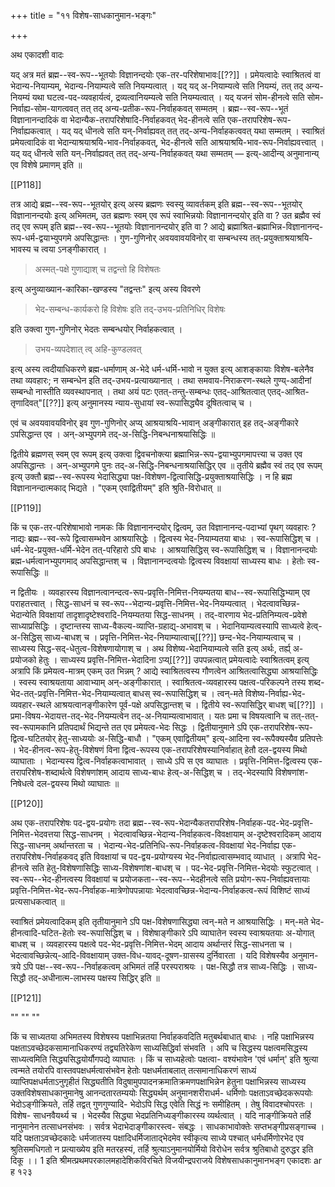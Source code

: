 +++
title = "११ विशेष-साधकानुमान-भङ्गः"

+++

अथ एकादशी वादः

यद् अत्र मतं ब्रह्म--स्व-रूप--भूतयोः विज्ञानन्दयोः एक-तर-परिशेषाभावः[[??]] । प्रमेयत्वादेः स्वाश्रितत्वं वा भेदान्य-नियाम्यम्, भेदान्य-नियाम्यत्वे सति नियम्यत्वात् । यद् यद् अ-नियाम्यत्वे सति नियम्यं, तत् तद् अन्य-नियम्यं यथा घटत्व-पद-व्यवहार्यत्वं, द्रव्यत्वानियम्यत्वे सति नियम्यत्वात् । यद् यजनं सोम-हीनत्वे सति सोम-निर्वाह्य-सोम-यागत्ववत् तत् तद् अन्य-प्रतीक-रूप-निर्वाहकवत् सम्मतम् । ब्रह्म--स्व-रूप--भूतं विज्ञानानन्दादिकं वा भेदान्यैक-तरापरिशेषादि-निर्वाहकवत् भेद-हीनत्वे सति एक-तरापरिशेष-रूप-निर्वाह्यकत्वात् । यद् यद् धीनत्वे सति यन्-निर्वाह्यवत् तत् तद्-अन्य-निर्वाहकत्ववत् यथा सम्मतम् । स्वाश्रितं प्रमेयत्वादिकं वा भेदान्याश्रयाश्रयि-भाव-निर्वाहकवत्, भेद-हीनत्वे सति आश्रयाश्रयि-भाव-रूप-निर्वाह्यवत्त्वात् । यद् यद् धीनत्वे सति यन्-निर्वाह्यवत् तत् तद्-अन्य-निर्वाहकवत् यथा सम्मतम् — इत्य्-आदीन्य् अनुमानान्य् एव विशेषे प्रमाणम् इति ॥

[[P118]]

तत्र आद्ये ब्रह्म--स्व-रूप--भूतयोर् इत्य् अस्य ब्रह्मणः स्वस्यु व्यावर्तकम् इति ब्रह्म--स्व-रूप--भूतयोर् विज्ञानानन्दयोः इत्य् अभिमतम्, उत ब्रह्मणः स्वम् एव रूपं स्वाभिन्नयोः विज्ञानानन्दयोर् इति वा ? उत ब्रह्मैव स्वं तद् एव रूपम् इति ब्रह्म--स्व-रूप--भूतयोः विज्ञानानन्दयोर् इति वा ? आद्ये ब्रह्माश्रित-ब्रह्माभिन्न-विज्ञानानन्द-रूप-धर्म-द्वयाभ्युपगमे अपसिद्धान्तः । गुण-गुणिनोर् अवयवावयविनोर् वा सम्बन्धस्य तत्-प्रयुक्ताश्रयाश्रयि-भावस्य च त्वया ऽनङ्गीकारात् । 

> अस्मत्-पक्षे गुणाद्याश् च तद्वन्तो हि विशेषतः

इत्य् अनुव्याख्यान-कारिका-खण्डस्य "तद्वन्तः" इत्य् अस्य विवरणे 

> भेद-सम्बन्ध-कार्यकरो हि विशेषः इति तद्-उभय-प्रतिनिधिर् विशेषः

इति उक्त्वा गुण-गुणिनोर् भेदतः सम्बन्धयोर् निर्वाहकत्वात् । 

> उभय-व्यपदेशात् त्व् अहि-कुण्डलवत् 

इत्य् अस्य त्वदीयाधिकरणे ब्रह्म-धर्माणाम् अ-भेदे धर्म-धर्मि-भावो न युक्त इत्य् आशङ्कायाः विशेष-बलेनैव तथा व्यवहारः; न सम्बन्धेन इति तद्-उभय-प्रत्याख्यानात् । तथा समवाय-निराकरण-स्थले गुण्य्-आदीनां सम्बन्धो नास्तीति व्यवस्थापनात् । तथा अयं पटः एतत्-तन्तु-सम्बन्धः एतद्-आश्रितत्वात् एतद्-आश्रित-तृणादिवत्"[[??]] इत्य् अनुमानस्य न्याय-सुधायां स्व-रूपासिद्ध्यैव दूषितत्वाच् च ।

एवं च अवयवावयविनोर् इव गुण-गुणिनोर् अप्य् आश्रयाश्रयि-भावान् अङ्गीकारात् इह तद्-अङ्गीकारे ऽपसिद्धान्त एव । अन्-अभ्युपगमे तद्-अ-सिद्धि-निबन्धनाश्रयासिद्धिः ॥


द्वितीये ब्रह्मणस् स्वम् एव रूपम् इत्य् उक्त्वा द्विवचनोक्त्या ब्रह्माभिन्न-रूप-द्वयाभ्युपगमापत्त्या च उक्त एव अपसिद्धान्तः । अन्-अभ्युपगमे पुनः तद्-अ-सिद्धि-निबन्धनाश्रयासिद्धिर् एव ॥ तृतीये ब्रह्मैव स्वं तद् एव रूपम् इत्य् उक्तौ ब्रह्म--स्व-रूपस्य भेदासिद्ध्या पक्ष-विशेषण-द्वित्वासिद्धि-प्रयुक्ताश्रयासिद्धिः । न हि ब्रह्म विज्ञानानन्दात्मकाद् भिद्यते । "एकम् एवाद्वितीयम्" इति श्रुति-विरोधात् ॥

[[P119]]


किं च एक-तर-परिशेषाभावो नामकः किं विज्ञानानन्दयोर् द्वित्वम्, उत विज्ञानानन्द-पदाभ्यां पृथग् व्यवहारः ? नाद्यः ब्रह्म--स्व-रूपे द्वित्वासम्भवेन आश्रयासिद्धेः । द्वित्वस्य भेद-नियाम्यतया बाधः । स्व-रूपासिद्धिश् च । धर्म-भेद-प्रयुक्त-धर्मि-भेदेन तत्-परिहारो ऽपि बाधः । आश्रयासिद्धिस् स्व-रूपासिद्धिश् च । विज्ञानानन्दयोः ब्रह्म-धर्मत्वानभ्युपगमाद् अपसिद्धान्तश् च । विज्ञानानन्दत्वयोः द्वित्वस्य विवक्षायां साध्यस्य बाधः । हेतोः स्व-रूपासिद्धिः ॥

न द्वितीयः । व्यवहारस्य विज्ञानत्वानन्दत्व-रूप-प्रवृत्ति-निमित्त-नियम्यतया बाध--स्व-रूपासिद्धिभ्याम् एव पराहतत्त्वात् । सिद्ध-साधनं च स्व-रूप--भेदान्य-प्रवृत्ति-निमित्त-भेद-नियम्यत्वात् । भेदत्वावच्छिन्न-भेदान्येति विवक्षायां तादृशादृष्टेश्वरादि-नियम्यतया सिद्ध-साधनम् । तद्-वारणाय भेद-प्रतिनिम्यत्व-प्रवेशे साध्याप्रसिद्धिः । दृष्टान्तस्य साध्य-वैकल्य-व्याप्ति-ग्रहाद्य्-अभावश् च । भेदानियाम्यत्वस्यापि साध्यत्वे हेत्व्-अ-सिद्धिस् साध्य-बाधश् च । प्रवृत्ति-निमित्त-भेद-नियाम्यात्वाच्[[??]] छन्द-भेद-नियाम्यत्वाच् च । साध्यस्य सिद्ध-सद्-धेतुत्व-विशेषणायोगाश् च । अथ विशेष्य-भेदानियाम्यत्वे सति इत्य् अर्थः, तर्ह्य् अ-प्रयोजको हेतुः । साध्यस्य प्रवृत्ति-निमित्त-भेदादिना ऽप्य्[[??]] उपपन्नत्वात् प्रमेयत्वादेः स्वाश्रितत्वम् इत्य् अत्रापि किं प्रमेयत्व-मात्रम् एकम् उत भिन्नम् ? आद्ये स्वाश्रितत्वस्य गौणत्वेन आश्रितत्वासिद्ध्या आश्रयासिद्धिः । स्वस्य स्वाश्रयताया आवाभ्याम् अन्-अङ्गीकारात् । स्वाश्रितत्व-व्यवहारस्य पक्षत्व-परिकल्पने तस्य शब्द-भेद-तत्-प्रवृत्ति-निमित्त-भेद-नियाम्यत्वात् बाधस् स्व-रूपासिद्धिश् च । त्वन्-मते विशेष्य-निर्वाह्य-भेद-व्यवहार-स्थले आश्रयत्वानङ्गीकारेण पूर्व-पक्षे अपसिद्धान्तश् च । द्वितीये स्व-रूपासिद्धिर् बाधश् च[[??]] । प्रमा-विषय-भेदायत्त-तद्-भेद-नियम्यत्वेन तद्-अ-नियाम्यत्वाभावात् । यतः प्रमा च विषयत्वानि च तत्-तत्-स्व-रूपामकानि प्रतिपदार्थं भिद्यन्ते तत एव प्रमेयत्व-भेदः सिद्धः । द्वितीयानुमाने ऽपि एक-तरापरिशेष-रूप-द्वित्व-घटितयोर् हेतु-साध्ययोः अ-सिद्धि-बाधौ । "एकम् एवाद्वितीयम्" इत्य्-आदिना स्व-रूपैक्यस्यैव प्रतिपत्तेः । भेद-हीनत्व-रूप-हेतु-विशेषणं विना द्वित्व-रूपस्य एक-तरापरिशेषस्यानिर्वाहात् हेतौ दल-द्वयस्य मिथो व्याघाताः । भेदान्यस्य द्वित्व-निर्वाहकत्वाभावात् । साध्ये ऽपि स एव व्याघातः । प्रवृत्ति-निमित्त-द्वित्वस्य एक-तरापरिशेष-शब्दार्थत्वे विशेषणांशम् आदाय साध्य-बाधः हेत्व्-अ-सिद्धिश् च । तद्-भेदस्यापि विशेषणांश-निषेधत्वे दल-द्वयस्य मिथो व्याघातः ॥

[[P120]]

अथ एक-तरापरिशेषः पद-द्वय-प्रयोगः तदा ब्रह्म--स्व-रूप-भेदान्यैकतरापरिशेष-निर्वाहक-पद-भेद-प्रवृत्ति-निमित्त-भेदवत्तया सिद्ध-साधनम् । भेदत्वावच्छिन्न-भेदान्य-निर्वाहकत्व-विवक्षायाम् अ-दृष्टेश्वरादिकम् आदाय सिद्ध-साधनम् अर्थान्तरता च । भेदान्य-भेद-प्रतिनिधि-रूप-निर्वाहकत्व-विवक्षायां भेद-निर्वाह्य एक-तरापरिशेष-निर्वाहकवद् इति विवक्षायां च पद-द्वय-प्रयोग्यस्य भेद-निर्वाह्यत्वासम्भवाद् व्याधात् । अत्रापि भेद-हीनत्वे सति हेतु-विशेषणासिद्धिः साध्य-विशेषणांश-बाधश् च । पद-भेद-प्रवृत्ति-निमित्त-भेदयोः स्फुटत्वात् । स्व-रूप--भेद-हीनत्वस्य विवक्षायां च प्रयोजकता--स्व-रूप--भेदहीनत्वे सति प्रयोग-रूप-निर्वाह्यवत्तायाः प्रवृत्ति-निमित्त-भेद-रूप-निर्वाहक-मात्रेणोपपन्नायाः भेदत्वावच्छिन्न-भेदान्य-निर्वाहकत्व-रूपं विशिष्टं साध्यं प्रत्यसाधकत्वात् ॥

स्वाश्रितं प्रमेयत्वादिकम् इति तृतीयानुमाने ऽपि पक्ष-विशेषणासिद्ध्या त्वन्-मते न आश्रयासिद्धिः । मन्-मते भेद-हीनत्वादि-घटित-हेतोः स्व-रूपासिद्धिश् च । विशेषाङ्गीकारे ऽपि व्याघातेन स्वस्य स्वाश्रयतयाः अ-योगात् बाधश् च । व्यवहारस्य पक्षत्वे पद-भेद-प्रवृत्ति-निमित्त-भेदम् आदाय अर्थान्तरं सिद्ध-साधनता च । भेदत्वावच्छिन्नेत्य्-आदि-विवक्षायाम् उक्त-विध-यावद्-दूषण-ग्रासस्य दुर्निवारता । यदि विशेषस्यैव अनुमान-त्रये ऽपि पक्ष--स्व-रूप--निर्वाहकत्वम् अभिमतं तर्हि परस्पराश्रयः । पक्ष-सिद्धौ तत्र साध्य-सिद्धिः । साध्य-सिद्धौ तद्-अधीनात्म-लाभस्य पक्षस्य सिद्धिर् इति ॥

[[P121]]

""
""
""

किं च साध्यतया अभिमतस्य विशेषस्य पक्षाभिन्नतया निर्वाहकवदिति मतुबर्थबाधात् बाधः । नहि पक्षाभिन्नस्य पक्षताऽवच्छेदकसामानाधिकरण्यं तद्व्यतिरेकेण साध्यसिद्धिर्वा संभवति । अपि च सिद्धस्य पक्षत्वमसिद्धस्य साध्यत्वमिति सिद्ध्यसिद्धयोर्यौगपद्ये व्याघातः । किं च साध्यहेत्वोः पक्षत्वा- वश्यंभावेन 'एवं धर्मान्' इति श्रुत्या त्वन्मते तयोरपि वास्तवपक्षधर्मत्वासंभवेन हेतोः पक्षधर्मताबलात् तत्समानाधिकरणं साध्यं व्याप्तिपक्षधर्मताऽनुगृहीतं सिद्ध्यतीति विदुषामुपपादनक्रमातिक्रमणपक्षाभिन्नेन हेतुना पक्षाभिन्नस्य साध्यस्य उक्तविशेषसाधकानुमानेषु आनन्दतारतम्ययोः सिद्ध्यर्थम् अनुमानशरीराधर्म- धर्मिणोः पक्षताऽवच्छेदकरूपयोः भेदोऽङ्गीक्रियते, तर्हि तद्वत् गुणगुण्यादि- भेदोऽपि सिद्ध एवेति सिद्धं नः समीहितम् । तेषु विवादश्चोपरतः । विशेष- साधनवैयर्थ्य च । भेदस्यैव सिद्ध्या भेदप्रतिनिध्यङ्गीकारस्य व्यर्थत्वात् । यदि नाङ्गीक्रियते तर्हि नानुमानेन तत्साधनसंभवः । सर्वत्र भेदाभेदाङ्गीकारस्त्व- संबद्धः । साधकाभावोक्तेः सप्तभङ्गीप्रसङ्गाच्च । यदि पक्षताऽवच्छेदकादेः धर्मजातस्य पक्षादिधर्मिजाताद्भेदमेव स्वीकृत्य साध्ये पश्चात् धर्मधर्मिणोरभेद एव श्रुतिसमधिगतो न प्रत्याख्येय इति मतरहस्यं, तर्हि श्रुत्याऽनुमानयोर्मियो विरोधेन सर्वत्र श्रुतिबाधो दुरुद्धर इति दिकू ।। 
1 
इति श्रीमत्प्रथमपरकालमहादेशिकविरचिते विजयीन्द्रपराजये 
विशेषसाधकानुमानभङ्ग एकादशः 
ar 
ह 
१२३ 
